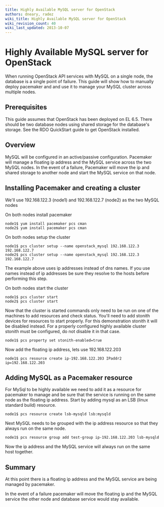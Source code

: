 ```yaml
---
title: Highly Available MySQL server for OpenStack
authors: dneary, radez
wiki_title: Highly Available MySQL server for OpenStack
wiki_revision_count: 40
wiki_last_updated: 2013-10-07
---
```


# Highly Available MySQL server for OpenStack

When running OpenStack API services with MySQL on a single node, the database is a single point of failure. This guide will show how to manually deploy pacemaker and and use it to manage your MySQL cluster across multiple nodes.

## Prerequisites

This guide assumes that OpenStack has been deployed on EL 6.5. There should be two database nodes using shared storage for the database's storage. See the RDO QuickStart guide to get OpenStack installed.

## Overview

MySQL will be configured in an active/passive configuration. Pacemaker will manage a floating ip address and the MySQL service across the two MySQL nodes. In the event of a failure, Pacemaker will move the ip and shared storage to another node and start the MySQL service on that node.

## Installing Pacemaker and creating a cluster

We'll use 192.168.122.3 (node1) and 192.168.122.7 (node2) as the two MySQL nodes

On both nodes install pacemaker

    node1$ yum install pacemaker pcs cman
    node2$ yum install pacemaker pcs cman

On both nodes setup the cluster

    node1$ pcs cluster setup --name openstack_mysql 192.168.122.3 192.168.122.7
    node2$ pcs cluster setup --name openstack_mysql 192.168.122.3 192.168.122.7

The example above uses ip addresses instead of dns names. If you use names instead of ip addresses be sure they resolve to the hosts before performing this step.

On both nodes start the cluster

    node1$ pcs cluster start
    node2$ pcs cluster start

Now that the cluster is started commands only need to be run on one of the machines to add resources and check status. You'll need to add stonith devices for resources to start properly. For this demonstration stonith it will be disabled instead. For a properly configured highly available cluster stonith must be configured, do not disable it in that case.

    node1$ pcs property set stonith-enabled=true

Now add the floating ip address, lets use 192.168.122.203

    node1$ pcs resource create ip-192.168.122.203 IPaddr2 ip=192.168.122.203

## Adding MySQL as a Pacemaker resource

For MySql to be highly available we need to add it as a resource for pacemaker to manage and be sure that the service is running on the same node as the floating ip address. Start by adding mysql as an LSB (linux standard build) resource.

    node1$ pcs resource create lsb-mysqld lsb:mysqld

Next MySQL needs to be grouped with the ip address resource so that they always run on the same node.

    node1$ pcs resource group add test-group ip-192.168.122.203 lsb-mysqld

Now the ip address and the MySQL service will always run on the same host together.

## Summary

At this point there is a floating ip address and the MySQL service are being managed by pacemaker.

In the event of a failure pacemaker will move the floating ip and the MySQL service the other node and database service would stay available.
